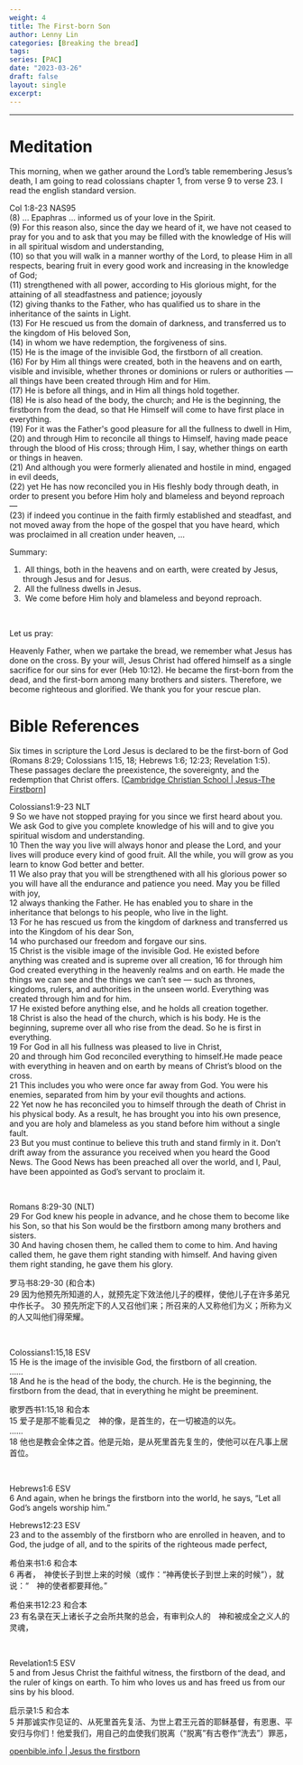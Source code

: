 ```yaml
---
weight: 4
title: The First-born Son
author: Lenny Lin
categories: [Breaking the bread]
tags: 
series: [PAC]
date: "2023-03-26"
draft: false
layout: single
excerpt: 
---
```



<!--more-->
----

# Meditation

This morning, when we gather around the Lord’s table remembering Jesus’s death, I am going to read colossians chapter 1, from verse 9 to verse 23. I read the english standard version.

<div class = "quote">

Col 1:8-23 NAS95  
(8)  ... Epaphras ... informed us of your love in the Spirit.  
(9)  For this reason also, since the day we heard of it, we have not ceased to pray for you and to ask that you may be filled with the knowledge of His will in all spiritual wisdom and understanding,  
(10)  so that you will walk in a manner worthy of the Lord, to please Him in all respects, bearing fruit in every good work and increasing in the knowledge of God;  
(11)  strengthened with all power, according to His glorious might, for the attaining of all steadfastness and patience; joyously  
(12)  giving thanks to the Father, who has qualified us to share in the inheritance of the saints in Light.  
(13)  For He rescued us from the domain of darkness, and transferred us to the kingdom of His beloved Son,  
(14)  in whom we have redemption, the forgiveness of sins.  
(15)  He is the image of the invisible God, the firstborn of all creation.  
(16)  For by Him all things were created, both in the heavens and on earth, visible and invisible, whether thrones or dominions or rulers or authorities — all things have been created through Him and for Him.  
(17)  He is before all things, and in Him all things hold together.  
(18)  He is also head of the body, the church; and He is the beginning, the firstborn from the dead, so that He Himself will come to have first place in everything.  
(19)  For it was the Father's good pleasure for all the fullness to dwell in Him,  
(20)  and through Him to reconcile all things to Himself, having made peace through the blood of His cross; through Him, I say, whether things on earth or things in heaven.  
(21)  And although you were formerly alienated and hostile in mind, engaged in evil deeds,  
(22)  yet He has now reconciled you in His fleshly body through death, in order to present you before Him holy and blameless and beyond reproach —  
(23)  if indeed you continue in the faith firmly established and steadfast, and not moved away from the hope of the gospel that you have heard, which was proclaimed in all creation under heaven, ...  

</div>
Summary:  
<ol>
<li>&nbsp;All things, both in  the heavens and on earth, were created by Jesus, through Jesus and for Jesus.
</li>
<li>&nbsp;All the fullness dwells in Jesus.
</li>  
<li>&nbsp;We come before Him holy and blameless and beyond reproach.
</li>
</ol>

<br>

Let us pray:

Heavenly Father, when we partake the bread, we remember what Jesus has done on the cross.  By your will, Jesus Christ had offered himself as a single sacrifice for our sins for ever (Heb 10:12).  He became the first-born from the dead, and the first-born among many brothers and sisters.  Therefore, we become righteous and glorified.  We thank you for your rescue plan.






# Bible References
Six times in scripture the Lord Jesus is declared to be the first-born of God (Romans 8:29; Colossians 1:15, 18; Hebrews 1:6; 12:23; Revelation 1:5). These passages declare the preexistence, the sovereignty, and the redemption that Christ offers.
[<a href = "https://ccslancers.com/blog/2015/10/19/jesus-the-firstborn/" target="_blank" rel="noopener noreferrer">Cambridge Christian School | Jesus-The Firstborn</a>]

<div class = "quote">

‪Colossians‬1:9-23 NLT  
9 So we have not stopped praying for you since we first heard about you. We ask God to give you complete knowledge of his will and to give you spiritual wisdom and understanding.   
10 Then the way you live will always honor and please the Lord, and your lives will produce every kind of good fruit. All the while, you will grow as you learn to know God better and better.  
11 We also pray that you will be strengthened with all his glorious power so you will have all the endurance and patience you need. May you be filled with joy,   
12 always thanking the Father. He has enabled you to share in the inheritance that belongs to his people, who live in the light.   
13 For he has rescued us from the kingdom of darkness and transferred us into the Kingdom of his dear Son,   
14 who purchased our freedom and forgave our sins.  
15 Christ is the visible image of the invisible God. He existed before anything was created and is supreme over all creation,
16 for through him God created everything in the heavenly realms and on earth. He made the things we can see and the things we can’t see — such as thrones, kingdoms, rulers, and authorities in the unseen world. Everything was created through him and for him.  
17 He existed before anything else, and he holds all creation together.  
18 Christ is also the head of the church, which is his body. He is the beginning, supreme over all who rise from the dead. So he is first in everything.  
19 For God in all his fullness was pleased to live in Christ,  
20 and through him God reconciled everything to himself.He made peace with everything in heaven and on earth by means of Christ’s blood on the cross.  
21 This includes you who were once far away from God. You were his enemies, separated from him by your evil thoughts and actions.   
22 Yet now he has reconciled you to himself through the death of Christ in his physical body. As a result, he has brought you into his own presence, and you are holy and blameless as you stand before him without a single fault.  
23 But you must continue to believe this truth and stand firmly in it. Don’t drift away from the assurance you received when you heard the Good News. The Good News has been preached all over the world, and I, Paul, have been appointed as God’s servant to proclaim it.  
</div>

<br>
<div class = "quote">

Romans 8:29-30 (NLT)   
29 For God knew his people in advance, and he chose them to become like his Son, so that his Son would be the firstborn among many brothers and sisters.  
30 And having chosen them, he called them to come to him. And having called them, he gave them right standing with himself. And having given them right standing, he gave them his glory.

‪罗马书‬8:29-30 (和合本)  
29 因为他预先所知道的人，就预先定下效法他儿子的模样，使他儿子在许多弟兄中作长子。 
30 预先所定下的人又召他们来；所召来的人又称他们为义；所称为义的人又叫他们得荣耀。
</div>

<br>
<div class = "quote">

‪Colossians‬1:15,18 ESV  
15 He is the image of the invisible God, the firstborn of all creation.<br>……<br>18 And he is the head of the body, the church. He is the beginning, the firstborn from the dead, that in everything he might be preeminent.

‪歌罗西书‬1:15,18 和合本  
15 爱子是那不能看见之　神的像，是首生的，在一切被造的以先。<br>……<br>18 他也是教会全体之首。他是元始，是从死里首先复生的，使他可以在凡事上居首位。
</div>

<br>
<div class = "quote">

‪Hebrews‬1:6 ESV  
6 And again, when he brings the firstborn into the world, he says, “Let all God’s angels worship him.”  

‪Hebrews‬12:23 ESV   
23 and to the assembly of the firstborn who are enrolled in heaven, and to God, the judge of all, and to the spirits of the righteous made perfect,

‪希伯来书‬1:6 和合本  
6 再者，　神使长子到世上来的时候（或作：“神再使长子到世上来的时候”），就说：“　神的使者都要拜他。”  

‪希伯来书‬12:23 和合本  
23 有名录在天上诸长子之会所共聚的总会，有审判众人的　神和被成全之义人的灵魂，
</div>

<br>
<div class = "quote">

‪Revelation‬1:5 ESV  
5 and from Jesus Christ the faithful witness, the firstborn of the dead, and the ruler of kings on earth. To him who loves us and has freed us from our sins by his blood.

‪启示录‬1:5 和合本  
5 并那诚实作见证的、从死里首先复活、为世上君王元首的耶稣基督，有恩惠、平安归与你们！他爱我们，用自己的血使我们脱离（“脱离”有古卷作“洗去”）罪恶，
</div>

<a href = "https://www.openbible.info/topics/jesus_the_firstborn" target="_blank" rel="noopener noreferrer">openbible.info | Jesus the firstborn</a>



